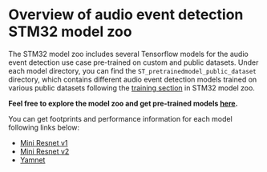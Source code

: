# Overview of audio event detection STM32 model zoo

The STM32 model zoo includes several Tensorflow models for the audio event detection use case pre-trained on custom and public datasets.
Under each model directory, you can find the `ST_pretrainedmodel_public_dataset` directory, which contains different audio event detection models trained on various public datasets following the [training section](../src/training/README.md) in STM32 model zoo. 

**Feel free to explore the model zoo and get pre-trained models [here](https://github.com/STMicroelectronics/stm32ai-modelzoo/audio_event_detection/).**


You can get footprints and performance information for each model following links below:
- [Mini Resnet v1](https://github.com/STMicroelectronics/stm32ai-modelzoo/audio_event_detection/miniresnet/README.md)
- [Mini Resnet v2](https://github.com/STMicroelectronics/stm32ai-modelzoo/audio_event_detection/miniresnetv2/README.md)
- [Yamnet](https://github.com/STMicroelectronics/stm32ai-modelzoo/audio_event_detection/yamnet/README.md)

